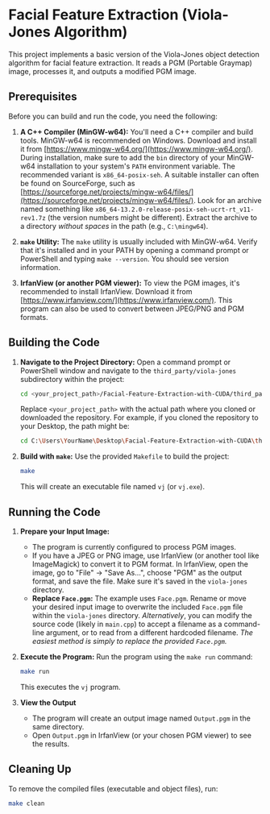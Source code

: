 # Facial Feature Extraction (Viola-Jones Algorithm)

This project implements a basic version of the Viola-Jones object detection algorithm for facial feature extraction. It reads a PGM (Portable Graymap) image, processes it, and outputs a modified PGM image.

## Prerequisites

Before you can build and run the code, you need the following:

1.  **A C++ Compiler (MinGW-w64):** You'll need a C++ compiler and build tools.  MinGW-w64 is recommended on Windows.  Download and install it from [https://www.mingw-w64.org/](https://www.mingw-w64.org/). During installation, make sure to add the `bin` directory of your MinGW-w64 installation to your system's `PATH` environment variable.  The recommended variant is `x86_64-posix-seh`. A suitable installer can often be found on SourceForge, such as [https://sourceforge.net/projects/mingw-w64/files/](https://sourceforge.net/projects/mingw-w64/files/). Look for an archive named something like `x86_64-13.2.0-release-posix-seh-ucrt-rt_v11-rev1.7z` (the version numbers might be different). Extract the archive to a directory *without spaces* in the path (e.g., `C:\mingw64`).

2.  **`make` Utility:** The `make` utility is usually included with MinGW-w64.  Verify that it's installed and in your PATH by opening a command prompt or PowerShell and typing `make --version`. You should see version information.

3.  **IrfanView (or another PGM viewer):** To view the PGM images, it's recommended to install IrfanView. Download it from [https://www.irfanview.com/](https://www.irfanview.com/). This program can also be used to convert between JPEG/PNG and PGM formats.

## Building the Code

1.  **Navigate to the Project Directory:** Open a command prompt or PowerShell window and navigate to the `third_party/viola-jones` subdirectory within the project:

    ```bash
    cd <your_project_path>/Facial-Feature-Extraction-with-CUDA/third_party/viola-jones
    ```
    Replace `<your_project_path>` with the actual path where you cloned or downloaded the repository.  For example, if you cloned the repository to your Desktop, the path might be:
    ```bash
    cd C:\Users\YourName\Desktop\Facial-Feature-Extraction-with-CUDA\third_party\viola-jones
    ```

2.  **Build with `make`:** Use the provided `Makefile` to build the project:

    ```bash
    make
    ```

    This will create an executable file named `vj` (or `vj.exe`).

## Running the Code

1.  **Prepare your Input Image:**
    *   The program is currently configured to process PGM images.
    *   If you have a JPEG or PNG image, use IrfanView (or another tool like ImageMagick) to convert it to PGM format.  In IrfanView, open the image, go to "File" -> "Save As...", choose "PGM" as the output format, and save the file.  Make sure it's saved in the `viola-jones` directory.
    * **Replace `Face.pgm`:**  The example uses `Face.pgm`. Rename or move your desired input image to overwrite the included `Face.pgm` file within the `viola-jones` directory. *Alternatively*, you can modify the source code (likely in `main.cpp`) to accept a filename as a command-line argument, or to read from a different hardcoded filename.  *The easiest method is simply to replace the provided `Face.pgm`.*

2.  **Execute the Program:** Run the program using the `make run` command:

    ```bash
    make run
    ```

    This executes the `vj` program.

3. **View the Output**

    *   The program will create an output image named `Output.pgm` in the same directory.
    *   Open `Output.pgm` in IrfanView (or your chosen PGM viewer) to see the results.

## Cleaning Up

To remove the compiled files (executable and object files), run:

```bash
make clean
